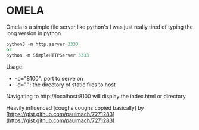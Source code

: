 # OMELA

Omela is a simple file server like python's
I was just really tired of typing the long version in python.

```python
python3 -m http.server 3333
or
python -m SimpleHTTPServer 3333
```

Usage:
  * -p="8100": port to serve on
  * -d=".": the directory of static files to host
  

Navigating to http://localhost:8100 will display the index.html or directory

Heavily influenced [coughs coughs copied basically] by [https://gist.github.com/paulmach/7271283](https://gist.github.com/paulmach/7271283)
